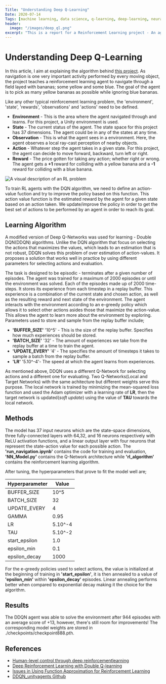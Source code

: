 ```yaml
---
Title: "Understanding Deep Q-Learning"
Date: 2020-07-14
Tags: [machine learning, data science, q-learning, deep-learning, neural-networks, reinforcement-learning, rl, deep-reinforcement-learning]
header:
  image: "/images/deep_ql.png"
excerpt: "This is a report for a Reinforcement Learning project - An agent trained to navigate within a Unity environment"
---
```


# Understanding Deep Q-Learning

In this article, I aim at explaining the algorithm behind [this project](https://github.com/Khaulat/Deep_Reinforcement_Learning/tree/master/Navigation_project). As navigation is one very important activity performed by every moving object, the project teaches a reinforcement learning agent to navigate through a field layed with bananas; some yellow and some blue. The goal of the agent is to pick as many yellow bananas as possible while ignoring blue bananas.

Like any other typical reinforcement learning problem, the 'environment', 'state', 'rewards', 'observations' and 'actions' need to be defined. 

- **Environment** - This is the area where the agent navigated through and learns. For this project, a Unity environment is used.
- **State** - The current status of the agent. The state space for this project has 37 dimensions. The agent could be in any of the states at any time.
- **Observation** - This is what the agent sees in a environment. Here, the agent observes a local ray-cast perception of nearby objects.
- **Action** - Whatever step the agent takes in a given state. For this project, the agent can decide to move forward, backward, turn left or right.
- **Reward** - The price gotten for taking any action; whether right or wrong. The agent gets a **+1** reward for colliding with a yellow banana and a **-1** reward for colliding with a blue banana.


<img src="{{ site.url }}{{ site.baseurl }}/images/rl.jpg" alt="A visual description of an RL problem">


To train RL agents with the DQN algorithm, we need to define an action-value fuction and try to improve the policy based on this function. This action value function is the estimated reward by the agent for a given state based on an action taken. We update/improve the policy in order to get the best set of actions to be performed by an agent in order to reach its goal.

## Learning Algorithm

A modified version of Deep Q-Networks was used for learning - Double DQN(DDQN) algorithms. Unlike the DQN algorithm that focus on selecting the actions that maximizes the values, which leads to an estimation that is not robust, DDQN solves this problem of over estimation of action-values. 
It proposes a solution that works well in practice by using different parameters for selecting actions and evaluation.

The task is designed to be episodic - terminates after a given number of episodes. The agent was trained for a maximum of 2000 episodes or until the environment was solved. Each of the episodes made up of 2000 time-steps. It stores its experience from each timestep in a replay buffer. This experience is a combination of the current state and chosen action, as well as the resulting reward and next state of the environment. The agent interacts with the environment according to an e-greedy policy which allows it to select other actions asides those that maximize the action-value. This allows the agent to learn more about the environment by exploring. Parameters used to store and sample from the replay buffer include;

- **'BUFFER_SIZE'** '10^5' - This is the size of the replay buffer. Specifies how much experiences should be stored.
- **'BATCH_SIZE'** '32' - The amount of experiences we take from the replay buffer at a time to train the agent.
- **'UPDATE_EVERY'** '4' - The specifies the amount of timesteps it takes to sample a batch from the replay buffer.
- **'LR'** '5.10^-4'- The speed at which the agent learns from experiences.

As mentioned above, DDQN uses a different Q-Network for selecting actions and a different one for evaluating. Two Q-Networks(Local and Target Networks) with the same achitecture but different weights serve this purpose.
The local network is trained by minimizing the mean-squared loss function and used the Adam optimizer with a learning rate of **LR**, then the target network is  updated(*soft update*) using the value of **TAU** towards the local network.


## Methods

The model has 37 input neurons which are the state-space dimensions, three fully-connected layers with 64,32, and 16 neurons respectively with ReLU activation functions, and a linear output layer with four neurons that represent the state-action value for each possible action.
The **'run_navigation.ipynb'** contains the code for training and evaluation, **'NN_Model.py'** contains the Q-Network architecture while **'rl_algorithm'** contains the reinforcement learning algorithm.

After tuning, the hyperparameters that prove to fit the model well are;

| Hyperparameter | Value |
| ----------- | ----------- |
| BUFFER_SIZE | 10^5 |
| BATCH_SIZE  | 32 |
| UPDATE_EVERY | 4 |
| GAMMA | 0.95 | 
| LR | 5.10^-4 |
| TAU | 5.10^-2|
| start_epsilon | 1.0 |
| epsilon_min | 0.1 |
| epsilon_decay | 1000 |


For the e-greedy policies used to select actions, the value is initialized at the beginning of training in **'start_epsilon'**, it is then annealed to a value of **'epsilon_min'** within **'epsilon_decay'** episodes. Linear annealing performs better when compared to exponential decay making it the choice for the algorithm.

## Results

The DDQN agent was able to solve the environment after 944 episodes with an average score of +13, however, there's still room for improvements! The corresponding model weights are stored in ./checkpoints/checkpoint888.pth.  

## References

- [Human-level control through deep reinforcementlearning](https://storage.googleapis.com/deepmind-media/dqn/DQNNaturePaper.pdf)
- [Deep Reinforcement Learning with Double Q-learning](https://arxiv.org/abs/1509.06461)
- [Issues in Using Function Approximation for Reinforcement Learning](https://www.ri.cmu.edu/pub_files/pub1/thrun_sebastian_1993_1/thrun_sebastian_1993_1.pdf)
- [DDQN_unityagents Github](https://github.com/chritoth/ddqn_unityagents/tree/d4ea26dce7462c4795b3af506b08d094ca7f77c2)
